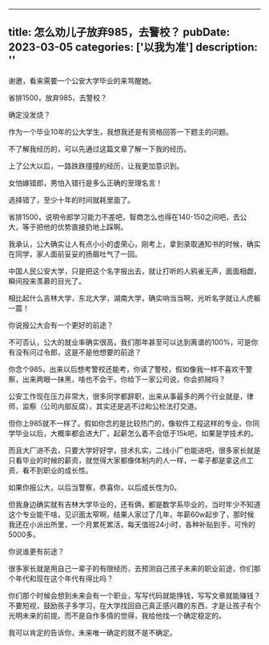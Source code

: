 
---
title: 怎么劝儿子放弃985，去警校？
pubDate: 2023-03-05
categories: ['以我为准']
description: ''
---



谢邀，看来需要一个公安大学毕业的来骂醒她。

省排1500，放弃985，去警校？

确定没发烧？

作为一个毕业10年的公大学生，我想我还是有资格回答一下题主的问题。

不了解我经历的，可以先通过这篇文章了解一下我的经历。

上了公大以后，一路跌跌撞撞的经历，让我更加意识到。

女怕嫁错郎，男怕入错行是多么正确的至理名言！

选择错了，至少十年的时间就耗里面了。

省排1500，说明令郎学习能力不差吧，智商怎么也得在140-150之间吧，去公大，等于把他的优势直接扔地上踩啊。

我承认，公大确实让人有点小小的虚荣心，刚考上，拿到录取通知书的时候，确实在同学，家人面前妥妥的扬眉吐气了一回。

中国人民公安大学，只是把这个名字报出去，就让打听的人鸦雀无声，面面相觑，瞬间投来羡慕的目光了。

相比起什么吉林大学，东北大学，湖南大学，确实响当当啊，光听名字就让人虎躯一震！

你说报公大会有一个更好的前途？

不可否认，公大的就业率确实很高，我们那年甚至可以达到离谱的100%，可是你有没有问过令郎，这是不是他想要的前途？

你念个985，出来以后想考警校还能考，你读了警校，假如像我一样不喜欢干警察，出来两眼一抹黑，啥也不会干，你给下一家公司说，你会抓贼吗？

公安工作现在压力非常大，很多同学都辞职，出来从事最多的两个行业就是，律师，监察（公司内部反腐），其实还是逃不过和公检法打交道。

但你上985就不一样了。假如你念的是比较热门的，像软件工程这样的专业，你同学毕业以后，大概率都会进大厂，起薪怎么着不会低于15k吧，如果是学技术的。

而且大厂进不去，只要大学好好学，技术扎实，二线小厂也能进吧，很多家长就是只看毕业的时候的薪资，就觉得大家都像体制内的人一样，一辈子都是拿这点工资，看不到职业的成长性。

如果你报公大，以后当警察，恭喜你，以后成长性为0。

但我身边确实就有吉林大学毕业的，还有俩，都是数学系毕业的，当时年少不知道这个专业能干啥，见识面太窄啊，结果人家过了几年，年薪60w起步了，那时候我还在小派出所里，一个月累死累活，每天值班24小时，各种补贴到手，可怜的5000多。

你说谁更有前途？

很多家长就是用自己一辈子的有限经历，去预测自己孩子未来的职业前途，你们那个年代和现在这个年代有得比吗？

你们那个时候会想到未来会有一个职业，写写代码就能挣钱，写写文章就能赚钱？不要短视，鼓励孩子多学习，在大学找回自己真正感兴趣的东西，才是让孩子有个光明未来的前提。而不是自作多情的觉得，我给他找一个确定稳定的。

我可以肯定的告诉你，未来唯一确定的就不是不确定。

